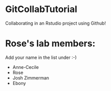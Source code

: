 # GitCollabTutorial

Collaborating in an Rstudio project using Github!

# Rose's lab members:

Add your name in the list under :-)

* Anne-Cecile
* Rose
* Josh Zimmerman
* Ebony

